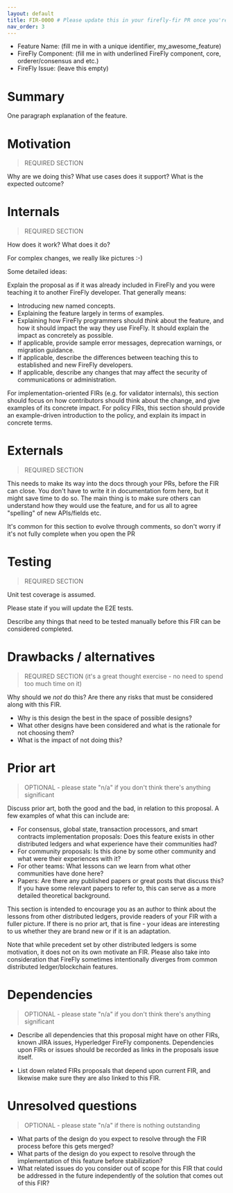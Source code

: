 ```yaml
---
layout: default
title: FIR-0000 # Please update this in your firefly-fir PR once you're assigned a PR number by Github
nav_order: 3
---
```


- Feature Name: (fill me in with a unique identifier, my_awesome_feature)
- FireFly Component: (fill me in with underlined FireFly component, core, orderer/consensus and etc.)
- FireFly Issue: (leave this empty)

# Summary
[summary]: #summary

One paragraph explanation of the feature.

# Motivation
[motivation]: #motivation

> REQUIRED SECTION

Why are we doing this? What use cases does it support? What is the expected
outcome?

# Internals
[internals]: #internals

> REQUIRED SECTION

How does it work? What does it do?

For complex changes, we really like pictures :-)

Some detailed ideas:

Explain the proposal as if it was already included in FireFly and you were
teaching it to another FireFly developer. That generally means:

- Introducing new named concepts.
- Explaining the feature largely in terms of examples.
- Explaining how FireFly programmers should *think* about the feature, and how
  it should impact the way they use FireFly. It should explain the impact as
  concretely as possible.
- If applicable, provide sample error messages, deprecation warnings, or
  migration guidance.
- If applicable, describe the differences between teaching this to established
  and new FireFly developers.
- If applicable, describe any changes that may affect the security of
  communications or administration.

For implementation-oriented FIRs (e.g. for validator internals), this section
should focus on how contributors should think about the change, and give
examples of its concrete impact. For policy FIRs, this section should provide
an example-driven introduction to the policy, and explain its impact in
concrete terms.

# Externals

[externals]: #externals

> REQUIRED SECTION

This needs to make its way into the docs through your PRs, before the FIR can
close. You don't have to write it in documentation form here, but it might
save time to do so. The main thing is to make sure others can understand how
they would use the feature, and for us all to agree "spelling" of new APIs/fields etc.

It's common for this section to evolve through comments, so don't worry if
it's not fully complete when you open the PR

# Testing
[testing]: #testing

> REQUIRED SECTION

Unit test coverage is assumed.

Please state if you will update the E2E tests.

Describe any things that need to be tested manually before this FIR can be considered completed.

# Drawbacks / alternatives
[drawbacks]: #drawbacks

> REQUIRED SECTION (it's a great thought exercise - no need to spend too much time on it)

Why should we *not* do this?
Are there any risks that must be considered along with this FIR. 

- Why is this design the best in the space of possible designs?
- What other designs have been considered and what is the rationale for not
  choosing them?
- What is the impact of not doing this?

# Prior art
[prior-art]: #prior-art

> OPTIONAL - please state "n/a" if you don't think there's anything significant

Discuss prior art, both the good and the bad, in relation to this proposal.
A few examples of what this can include are:

- For consensus, global state, transaction processors, and smart contracts
  implementation proposals: Does this feature exists in other distributed
  ledgers and what experience have their communities had?
- For community proposals: Is this done by some other community and what were
  their experiences with it?
- For other teams: What lessons can we learn from what other communities have
  done here?
- Papers: Are there any published papers or great posts that discuss this? If
  you have some relevant papers to refer to, this can serve as a more detailed
  theoretical background.

This section is intended to encourage you as an author to think about the
lessons from other distributed ledgers, provide readers of your FIR with
a fuller picture.  If there is no prior art, that is fine - your ideas are
interesting to us whether they are brand new or if it is an adaptation.

Note that while precedent set by other distributed ledgers is some motivation,
it does not on its own motivate an FIR.  Please also take into consideration
that FireFly sometimes intentionally diverges from common distributed
ledger/blockchain features.

# Dependencies
[dependencies]: #dependencies

> OPTIONAL - please state "n/a" if you don't think there's anything significant

- Describe all dependencies that this proposal might have on other FIRs, known JIRA issues,
Hyperledger FireFly components.  Dependencies upon FIRs or issues should be recorded as 
links in the proposals issue itself.

- List down related FIRs proposals that depend upon current FIR, and likewise make sure 
they are also linked to this FIR.

# Unresolved questions
[unresolved]: #unresolved-questions

> OPTIONAL - please state "n/a" if there is nothing outstanding

- What parts of the design do you expect to resolve through the FIR process
  before this gets merged?
- What parts of the design do you expect to resolve through the implementation
  of this feature before stabilization?
- What related issues do you consider out of scope for this FIR that could be
  addressed in the future independently of the solution that comes out of this
  FIR?
